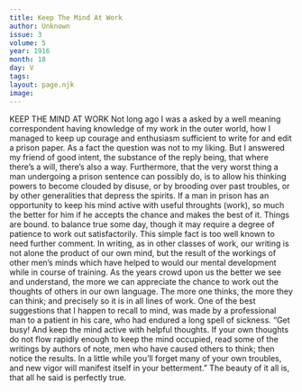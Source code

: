 ```yaml
---
title: Keep The Mind At Work
author: Unknown
issue: 3
volume: 5
year: 1916
month: 18
day: V
tags:
layout: page.njk
image:
---
```

KEEP THE MIND AT WORK       Not long ago I was a asked by a well meaning correspondent having knowledge of my work in the outer world, how I managed to keep up courage and enthusiasm sufficient to write for and edit a prison paper. As a fact the question was not to my liking. But I answered my friend of good intent, the substance of the reply being, that where there’s a will, there’s also a way. Furthermore, that the very worst thing a man undergoing a prison sentence can possibly do, is to allow his thinking powers to become clouded by disuse, or by brooding over past troubles, or by other generalities that depress the spirits. If a man in prison has an opportunity to keep his mind active with useful throughts (work), so much the better for him if he accepts the chance and makes the best of it. Things are bound. to balance true some day, though it may require a degree of patience to work out satisfactorily. This simple fact is too well known to need further comment.       In writing, as in other classes of work, our writing is not alone the product of our own mind, but the result of the workings of other men’s minds which have helped to would our mental development while in course of training. As the years crowd upon us the better we see and understand, the more we can appreciate the chance to work out the thoughts of others in our own language. The more one thinks, the more they can think; and precisely so it is in all lines of work.       One of the best suggestions that I happen to recall to mind, was made by a professional man to a patient in his care, who had endured a long spell of sickness. “Get busy! And keep the mind active with helpful thoughts. If your own thoughts do not flow rapidly enough to keep the mind occupied, read some of the writings by authors of note, men who have caused others to think; then notice the results. In a little while you’ll forget many of your own troubles, and new vigor will manifest itself in your betterment.” The beauty of it all is, that all he said is perfectly true. 
